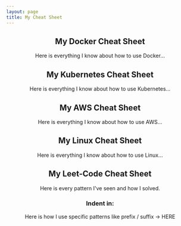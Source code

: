 ```yaml
---
layout: page
title: My Cheat Sheet
---
```


<div style="text-align: center;">

## My Docker Cheat Sheet

Here is everything I know about how to use Docker...

</div>

<div style="text-align: center;">

## My Kubernetes Cheat Sheet

Here is everything I know about how to use Kubernetes...

</div>

<div style="text-align: center;">

## My AWS Cheat Sheet

Here is everything I know about how to use AWS...

</div>

<div style="text-align: center;">

## My Linux Cheat Sheet

Here is everything I know about how to use Linux...

</div>

<div style="text-align: center;">

## My Leet-Code Cheat Sheet

Here is every pattern I've seen and how I solved.

</div>

<div style="text-align: center;">

### Indent in: 

Here is how I use specific patterns like prefix / suffix -> HERE

</div>
